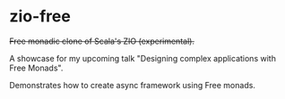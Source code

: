 # zio-free
~~Free monadic clone of Scala's ZIO (experimental).~~

A showcase for my upcoming talk "Designing complex applications with Free Monads".

Demonstrates how to create async framework using Free monads.



